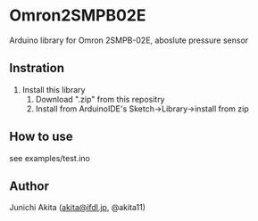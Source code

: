 # Omron2SMPB02E

Arduino library for Omron 2SMPB-02E, aboslute pressure sensor

## Instration
1. Install this library
   1. Download ".zip" from this repositry
   1. Install from ArduinoIDE's Sketch->Library->install from zip
   
## How to use

see examples/test.ino

## Author

Junichi Akita (akita@ifdl.jp, @akita11)
